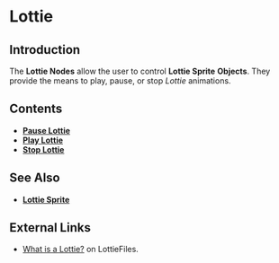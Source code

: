 # Lottie

## Introduction

The **Lottie Nodes** allow the user to control **Lottie Sprite** **Objects**. They provide the means to play, pause, or stop *Lottie* animations.


## Contents

* [**Pause Lottie**](pause-lottie.md)
* [**Play Lottie**](play-lottie.md)
* [**Stop Lottie**](stop-lottie.md)


## See Also

* [**Lottie Sprite**](../../../objects-and-types/scene-objects/lottie-sprite.md)

## External Links

* [What is a Lottie?](https://lottiefiles.com/what-is-lottie) on LottieFiles.